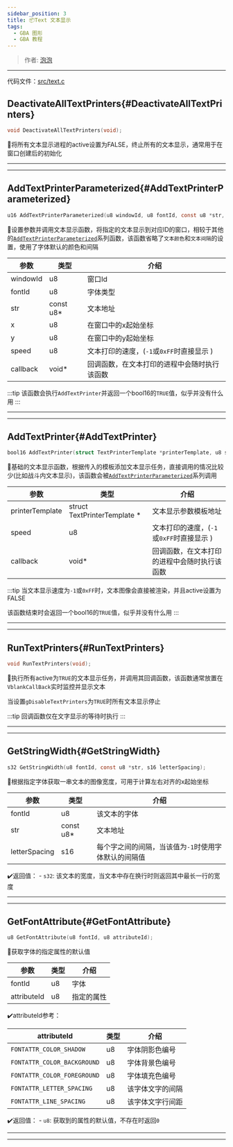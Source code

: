 ```yaml
---
sidebar_position: 3
title: 📦Text 文本显示
tags:
  - GBA 图形
  - GBA 教程
---
```


> 作者: [泡泡](https://github.com/Bubble791) <br />
---
代码文件：[src/text.c](https://github.com/pret/pokeemerald/blob/master/src/text.c)

## DeactivateAllTextPrinters{#DeactivateAllTextPrinters}
```c
void DeactivateAllTextPrinters(void);
```
💬将所有文本显示进程的active设置为FALSE，终止所有的文本显示，通常用于在窗口创建后的初始化

---
---

## AddTextPrinterParameterized{#AddTextPrinterParameterized}
```c
u16 AddTextPrinterParameterized(u8 windowId, u8 fontId, const u8 *str, u8 x, u8 y, u8 speed, void (*callback)(struct TextPrinterTemplate *, u16));
```
💬设置参数并调用文本显示函数，将指定的文本显示到对应ID的窗口，相较于其他的[`AddTextPrinterParameterized`](#AddTextPrinterParameterized)系列函数，该函数省略了`文本颜色`和`文本间隔`的设置，使用了字体默认的颜色和间隔

| 参数 | 类型 | 介绍 |
| --- | --- | --- |
| windowId | u8 | 窗口Id |
| fontId | u8 | 字体类型 |
| str | const u8* | 文本地址 |
| x | u8 | 在窗口中的x起始坐标 |
| y | u8 | 在窗口中的y起始坐标 |
| speed | u8 | 文本打印的速度，(`-1`或`0xFF`时直接显示 )|
| callback | void* | 回调函数，在文本打印的进程中会随时执行该函数 |

:::tip
该函数会执行`AddTextPrinter`并返回一个bool16的`TRUE`值，似乎并没有什么用
:::

---
---

## AddTextPrinter{#AddTextPrinter}
```c
bool16 AddTextPrinter(struct TextPrinterTemplate *printerTemplate, u8 speed, void (*callback)(struct TextPrinterTemplate *, u16));
```
💬基础的文本显示函数，根据传入的模板添加文本显示任务，直接调用的情况比较少(比如战斗内文本显示)，该函数会被[`AddTextPrinterParameterized`](#AddTextPrinterParameterized)系列调用

| 参数 | 类型 | 介绍 |
| --- | --- | --- |
| printerTemplate | struct TextPrinterTemplate * | 文本显示参数模板地址 |
| speed | u8 | 文本打印的速度，(`-1`或`0xFF`时直接显示 ) |
| callback | void* | 回调函数，在文本打印的进程中会随时执行该函数 |

:::tip
当文本显示速度为`-1`或`0xFF`时，文本图像会直接被渲染，并且active设置为FALSE

该函数结束时会返回一个bool16的`TRUE`值，似乎并没有什么用
:::

---
---

## RunTextPrinters{#RunTextPrinters}
```c
void RunTextPrinters(void);
```
💬执行所有active为`TRUE`的文本显示任务，并调用其回调函数，该函数通常放置在`VblankCallBack`实时监控并显示文本

当设置`gDisableTextPrinters`为`TRUE`时所有文本显示停止

:::tip
回调函数仅在文字显示的等待时执行
:::

---
---

## GetStringWidth{#GetStringWidth}
```c
s32 GetStringWidth(u8 fontId, const u8 *str, s16 letterSpacing);
```
💬根据指定字体获取一串文本的图像宽度，可用于计算左右对齐的x起始坐标

| 参数 | 类型 | 介绍 |
| --- | --- | --- |
| fontId | u8 | 该文本的字体 |
| str | const u8* | 文本地址 |
| letterSpacing | s16 | 每个字之间的间隔，当该值为`-1`时使用字体默认的间隔值 |

✔️返回值：
    - `s32`: 该文本的宽度，当文本中存在换行时则返回其中最长一行的宽度

---
---

## GetFontAttribute{#GetFontAttribute}
```c
u8 GetFontAttribute(u8 fontId, u8 attributeId);
```
💬获取字体的指定属性的默认值

| 参数 | 类型 | 介绍 |
| --- | --- | --- |
| fontId | u8 | 字体 |
| attributeId | u8 | 指定的属性 |

✔️attributeId参考：

| attributeId | 类型 | 介绍 |
| --- | --- | --- |
| `FONTATTR_COLOR_SHADOW` | u8 | 字体阴影色编号 |
| `FONTATTR_COLOR_BACKGROUND` | u8 | 字体背景色编号 |
| `FONTATTR_COLOR_FOREGROUND` | u8 | 字体填充色编号 |
| `FONTATTR_LETTER_SPACING` | u8 | 该字体文字的间隔 |
| `FONTATTR_LINE_SPACING` | u8 | 该字体文字行间距 |

✔️返回值：
    - `u8`: 获取到的属性的默认值，不存在时返回`0`

---
---